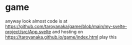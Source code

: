 # game
anyway look almost code is at https://github.com/taroyanaka/game/blob/main/my-svelte-project/src/App.svelte and hosting on https://taroyanaka.github.io/game/index.html play this